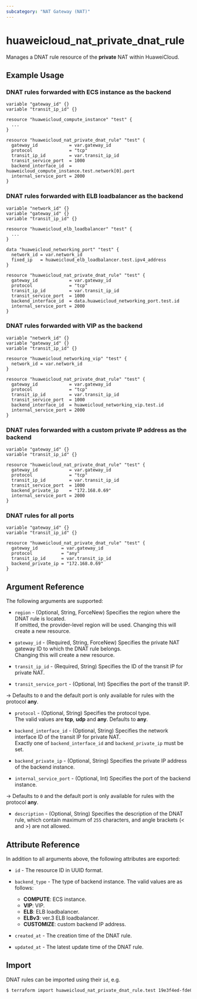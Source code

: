 ```yaml
---
subcategory: "NAT Gateway (NAT)"
---
```


# huaweicloud_nat_private_dnat_rule

Manages a DNAT rule resource of the **private** NAT within HuaweiCloud.

## Example Usage

### DNAT rules forwarded with ECS instance as the backend

```hcl
variable "gateway_id" {}
variable "transit_ip_id" {}

resource "huaweicloud_compute_instance" "test" {
  ...
}

resource "huaweicloud_nat_private_dnat_rule" "test" {
  gateway_id            = var.gateway_id
  protocol              = "tcp"
  transit_ip_id         = var.transit_ip_id
  transit_service_port  = 1000
  backend_interface_id  = huaweicloud_compute_instance.test.network[0].port
  internal_service_port = 2000
}
```

### DNAT rules forwarded with ELB loadbalancer as the backend

```hcl
variable "network_id" {}
variable "gateway_id" {}
variable "transit_ip_id" {}

resource "huaweicloud_elb_loadbalancer" "test" {
  ...
}

data "huaweicloud_networking_port" "test" {
  network_id = var.network_id
  fixed_ip   = huaweicloud_elb_loadbalancer.test.ipv4_address
}

resource "huaweicloud_nat_private_dnat_rule" "test" {
  gateway_id            = var.gateway_id
  protocol              = "tcp"
  transit_ip_id         = var.transit_ip_id
  transit_service_port  = 1000
  backend_interface_id  = data.huaweicloud_networking_port.test.id
  internal_service_port = 2000
}
```

### DNAT rules forwarded with VIP as the backend

```hcl
variable "network_id" {}
variable "gateway_id" {}
variable "transit_ip_id" {}

resource "huaweicloud_networking_vip" "test" {
  network_id = var.network_id
}

resource "huaweicloud_nat_private_dnat_rule" "test" {
  gateway_id            = var.gateway_id
  protocol              = "tcp"
  transit_ip_id         = var.transit_ip_id
  transit_service_port  = 1000
  backend_interface_id  = huaweicloud_networking_vip.test.id
  internal_service_port = 2000
}
```

### DNAT rules forwarded with a custom private IP address as the backend

```hcl
variable "gateway_id" {}
variable "transit_ip_id" {}

resource "huaweicloud_nat_private_dnat_rule" "test" {
  gateway_id            = var.gateway_id
  protocol              = "tcp"
  transit_ip_id         = var.transit_ip_id
  transit_service_port  = 1000
  backend_private_ip    = "172.168.0.69"
  internal_service_port = 2000
}
```

### DNAT rules for all ports

```hcl
variable "gateway_id" {}
variable "transit_ip_id" {}

resource "huaweicloud_nat_private_dnat_rule" "test" {
  gateway_id         = var.gateway_id
  protocol           = "any"
  transit_ip_id      = var.transit_ip_id
  backend_private_ip = "172.168.0.69"
}
```

## Argument Reference

The following arguments are supported:

* `region` - (Optional, String, ForceNew) Specifies the region where the DNAT rule is located.  
  If omitted, the provider-level region will be used. Changing this will create a new resource.

* `gateway_id` - (Required, String, ForceNew) Specifies the private NAT gateway ID to which the DNAT rule belongs.  
  Changing this will create a new resource.

* `transit_ip_id` - (Required, String) Specifies the ID of the transit IP for private NAT.

* `transit_service_port` - (Optional, Int) Specifies the port of the transit IP.  

-> Defaults to `0` and the default port is only available for rules with the protocol **any**.

* `protocol` - (Optional, String) Specifies the protocol type.  
  The valid values are **tcp**, **udp** and **any**. Defaults to **any**.

* `backend_interface_id` - (Optional, String) Specifies the network interface ID of the transit IP for private NAT.  
  Exactly one of `backend_interface_id` and `backend_private_ip` must be set.

* `backend_private_ip` - (Optional, String) Specifies the private IP address of the backend instance.

* `internal_service_port` - (Optional, Int) Specifies the port of the backend instance.

-> Defaults to `0` and the default port is only available for rules with the protocol **any**.

* `description` - (Optional, String) Specifies the description of the DNAT rule, which contain maximum of `255`
  characters, and angle brackets (< and >) are not allowed.

## Attribute Reference

In addition to all arguments above, the following attributes are exported:

* `id` - The resource ID in UUID format.

* `backend_type` - The type of backend instance.
  The valid values are as follows:
  + **COMPUTE**: ECS instance.
  + **VIP**: VIP.
  + **ELB**: ELB loadbalancer.
  + **ELBv3**: ver.3 ELB loadbalancer.
  + **CUSTOMIZE**: custom backend IP address.

* `created_at` - The creation time of the DNAT rule.

* `updated_at` - The latest update time of the DNAT rule.

## Import

DNAT rules can be imported using their `id`, e.g.

```bash
$ terraform import huaweicloud_nat_private_dnat_rule.test 19e3f4ed-fde0-406a-828d-7e0482400da9
```
